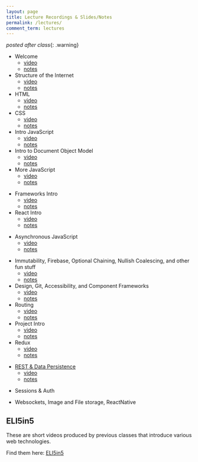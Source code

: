 ```yaml
---
layout: page
title: Lecture Recordings & Slides/Notes
permalink: /lectures/
comment_term: lectures
---
```

*posted after class*{: .warning}

* Welcome
  * [video](https://dartmouth.hosted.panopto.com/Panopto/Pages/Viewer.aspx?id=b5636c10-8712-4826-8a76-acfa016e4ff6)
  * [notes](00_welcome/)
* Structure of the Internet
  * [video](https://dartmouth.hosted.panopto.com/Panopto/Pages/Viewer.aspx?id=9354679d-b18c-419e-9c22-acfe000c7ff3)
  * [notes](01_interwebs/)
* HTML
  * [video](https://dartmouth.hosted.panopto.com/Panopto/Pages/Viewer.aspx?id=87374a71-d945-4c80-89a2-acfc01767237)
  * [notes](02_html/)
* CSS
  * [video](https://dartmouth.hosted.panopto.com/Panopto/Pages/Viewer.aspx?id=6fdc0ae8-ac00-4d9a-8898-acff010033e8)
  * [notes](03_css/)
* Intro JavaScript
  * [video](https://dartmouth.hosted.panopto.com/Panopto/Pages/Viewer.aspx?id=480d3114-eec6-4eaf-be65-ad02000323f3)
  * [notes](04_js1)
* Intro to Document Object Model
  * [video](https://dartmouth.hosted.panopto.com/Panopto/Pages/Viewer.aspx?id=9aeb2899-ac30-40cb-88b2-ad0400bab7ba)
  * [notes](04_dom)
* More JavaScript
  * [video](https://dartmouth.hosted.panopto.com/Panopto/Pages/Viewer.aspx?id=b8c8779a-5c7e-4e4b-86ea-ad0600d14e3f)
  * [notes](05_js2)
<!-- * Some Design Things -->
<!-- * [Some Design Things](03_design/) -->
<!-- * Git -->
<!-- * [Git](02_git/) -->
* Frameworks Intro
  * [video](https://dartmouth.hosted.panopto.com/Panopto/Pages/Viewer.aspx?id=977f426c-9145-40f4-8c0e-ad08017edc4a)
  * [notes](06_frameworks)
* React Intro
  * [video](https://dartmouth.hosted.panopto.com/Panopto/Pages/Viewer.aspx?id=785c6049-c90c-4c3b-a45f-ad0b0018597f)
  * [notes](07_react-intro)
<!-- * HUH 4/22 Project Intro -->
<!-- * HUH [4/24 Projects](07_project_intro) -->
* Asynchronous JavaScript
  * [video](https://dartmouth.hosted.panopto.com/Panopto/Pages/Viewer.aspx?id=4d23b271-571b-4b49-965f-ad0d00ea6a23)
  * [notes](08_asynch_js)
<!-- * [Asynch JS](08_asynch_js) -->
* Immutability, Firebase, Optional Chaining, Nullish Coalescing, and other fun stuff
  * [video](https://dartmouth.hosted.panopto.com/Panopto/Pages/Viewer.aspx?id=cc5242ac-02b5-4817-b054-ad0f015e7d22)
  * [notes](08_immutability)
* Design, Git, Accessibility, and Component Frameworks
  * [video](https://dartmouth.hosted.panopto.com/Panopto/Pages/Viewer.aspx?id=5e478033-279d-4d3a-8767-ad12016f0ade)
  * [notes](09_design-and-git)
* Routing
  * [video](https://dartmouth.hosted.panopto.com/Panopto/Pages/Viewer.aspx?id=d32b333c-f4ac-49f1-b133-ad13016bb273)
  * [notes](09_routing)
* Project Intro
  * [video](https://dartmouth.hosted.panopto.com/Panopto/Pages/Viewer.aspx?id=f8eaffc1-0665-4896-b695-ad16017ffc24)
  * [notes](12_projects_intro)
* Redux
  * [video](https://dartmouth.hosted.panopto.com/Panopto/Pages/Viewer.aspx?id=6a4f9458-c8a1-434a-916c-ad180189afa2)
  * [notes](10_redux)
  <!-- * [Redux](10_redux) -->
<!-- * Project Intro -->
<!-- * [Projects Intro](../assignments/project/#1) -->
<!-- * Teams -->
<!-- * 5/05 Teams -->
<!-- * [5/05 Teams](12_teams-intro) -->
<!-- * REST & Data Persistence -->
* [REST & Data Persistence](12_rest_data)
  * [video](https://dartmouth.hosted.panopto.com/Panopto/Pages/Viewer.aspx?id=a71976a2-f57a-4f6e-845c-ad1d0163bf13)
  * [notes](12_rest_data)
<!-- * 5/5 Pitches -->
<!-- * [5/5 Pitches](11_pitches) -->
* Sessions & Auth
<!-- * [Sessions & Auth](13_sessions_auth) -->
<!-- * [5/7 Teams](13_teams) -->
* Websockets, Image and File storage, ReactNative
<!-- * [Websockets, Image and File storage, ReactNative](15_ec_shorts) -->
<!-- * 5/14 In Class TeamWork Time -->
<!-- * 5/19 In Class TeamWork Time -->
<!-- * 5/19 In Class TeamWork Time -->
<!-- * 5/21 Mockup Sharing -->
<!-- * 5/26 In Class TeamWork Time -->
<!-- * 5/28 In Class TeamWork Time -->
<!-- * 6/02 Wrapup -->
<!-- * [6/02 Wrapup](16_wrapup) -->
<!-- * 6/09 TBD Final Demo Session -->


## ELI5in5

These are short videos produced by previous classes that introduce various web technologies.

Find them here:  [ELI5in5](../eli5in5)
